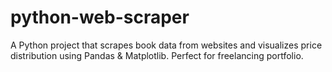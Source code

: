 # python-web-scraper
A Python project that scrapes book data from websites and visualizes price distribution using Pandas &amp; Matplotlib. Perfect for freelancing portfolio.

